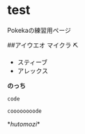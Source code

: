 # test
Pokekaの練習用ページ

##アイウエオ
マイクラ ⛏️
- スティーブ
- アレックス

**のっち**

` code `

```
coooooooode
```
\**hutomozi**
